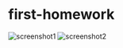 # first-homework
![screenshot1](https://user-images.githubusercontent.com/73849259/155699451-07f73828-05cf-46a1-8eed-2ddf131dd6ab.png)
![screenshot2](https://user-images.githubusercontent.com/73849259/155699456-f3f78bfe-6955-42c4-9423-3ecc2a036b2b.png)
